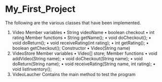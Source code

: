# My_First_Project
The following are the various classes that have been implemented.
1. Video
Member variables
• String videoName
• boolean checkout
• int rating
Member functions
• String getName();
• void doCheckout();
• void doReturn();
• void receiveRating(int rating);
• int getRating();
• boolean getCheckout();
Constructor
• Video(String name)
2. VideoStore
Member variables
• Video[] store;
Member functions
• void addVideo(String name);
• void doCheckout(String name);
• void doReturn(String name);
• void receiveRating(String name, int rating);
• void listInventory();
3. VideoLaucher
Contains the main method to test the program
